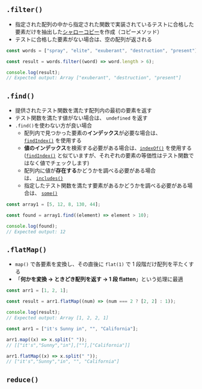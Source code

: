 ## `.filter()`
- 指定された配列の中から指定された関数で実装されているテストに合格した要素だけを抽出した[シャローコピー](https://developer.mozilla.org/ja/docs/Glossary/Shallow_copy)を作成（コピーメソッド）
- テストに合格した要素がない場合は、空の配列が返される

```js
const words = ["spray", "elite", "exuberant", "destruction", "present"];

const result = words.filter((word) => word.length > 6);

console.log(result);
// Expected output: Array ["exuberant", "destruction", "present"]
```

## `.find()`
- 提供されたテスト関数を満たす配列内の最初の要素を返す
- テスト関数を満たす値がない場合は、 `undefined` を返す
- `.find()`を使わない方が良い場合
	- 配列内で見つかった要素の**インデックス**が必要な場合は、[`findIndex()`](https://developer.mozilla.org/ja/docs/Web/JavaScript/Reference/Global_Objects/Array/findIndex) を使用する
	- **値のインデックス**を検索する必要がある場合は、[`indexOf()`](https://developer.mozilla.org/ja/docs/Web/JavaScript/Reference/Global_Objects/Array/indexOf) を使用する([`findIndex()`](https://developer.mozilla.org/ja/docs/Web/JavaScript/Reference/Global_Objects/Array/findIndex) と似ていますが、それぞれの要素の等価性はテスト関数ではなく値でチェックします)
	- 配列内に値が**存在する**かどうかを調べる必要がある場合は、 [`includes()`](https://developer.mozilla.org/ja/docs/Web/JavaScript/Reference/Global_Objects/Array/includes) 
	- 指定したテスト関数を満たす要素があるかどうかを調べる必要がある場合は、 [`some()`](https://developer.mozilla.org/ja/docs/Web/JavaScript/Reference/Global_Objects/Array/some)

```js
const array1 = [5, 12, 8, 130, 44];

const found = array1.find((element) => element > 10);

console.log(found);
// Expected output: 12
```

## `.flatMap()`
- `map()` で各要素を変換し、その直後に `flat(1)` で 1 段階だけ配列を平たくする
- 「**何かを変換 → ときどき配列を返す → 1 段 flatten**」という処理に最適
```js
const arr1 = [1, 2, 1];

const result = arr1.flatMap((num) => (num === 2 ? [2, 2] : 1));

console.log(result);
// Expected output: Array [1, 2, 2, 1]
```

```js
const arr1 = ["it's Sunny in", "", "California"];

arr1.map((x) => x.split(" "));
// [["it's","Sunny","in"],[""],["California"]]

arr1.flatMap((x) => x.split(" "));
// ["it's","Sunny","in", "", "California"]
```

## `reduce()`